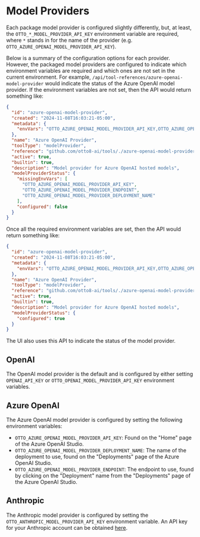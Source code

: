 # Model Providers

Each package model provider is configured slightly differently, but, at least, the `OTTO_*_MODEL_PROVIDER_API_KEY` environment variable are required, where `*` stands in for the name of the provider (e.g. `OTTO_AZURE_OPENAI_MODEL_PROVIDER_API_KEY`).

Below is a summary of the configuration options for each provider. However, the packaged model providers are configured to indicate which environment variables are required and which ones are not set in the current environment. For example, `/api/tool-references/azure-openai-model-provider` would indicate the status of the Azure OpenAI model provider. If the environment variables are not set, then the API would return something like:

```json
{
  "id": "azure-openai-model-provider",
  "created": "2024-11-08T16:03:21-05:00",
  "metadata": {
    "envVars": "OTTO_AZURE_OPENAI_MODEL_PROVIDER_API_KEY,OTTO_AZURE_OPENAI_MODEL_PROVIDER_ENDPOINT,OTTO_AZURE_OPENAI_MODEL_PROVIDER_DEPLOYMENT_NAME"
  },
  "name": "Azure OpenAI Provider",
  "toolType": "modelProvider",
  "reference": "github.com/otto8-ai/tools/./azure-openai-model-provider",
  "active": true,
  "builtin": true,
  "description": "Model provider for Azure OpenAI hosted models",
  "modelProviderStatus": {
    "missingEnvVars": [
      "OTTO_AZURE_OPENAI_MODEL_PROVIDER_API_KEY",
      "OTTO_AZURE_OPENAI_MODEL_PROVIDER_ENDPOINT",
      "OTTO_AZURE_OPENAI_MODEL_PROVIDER_DEPLOYMENT_NAME"
    ],  
    "configured": false
  }
}

```

Once all the required environment variables are set, then the API would return something like:

```json
{
  "id": "azure-openai-model-provider",
  "created": "2024-11-08T16:03:21-05:00",
  "metadata": {
    "envVars": "OTTO_AZURE_OPENAI_MODEL_PROVIDER_API_KEY,OTTO_AZURE_OPENAI_MODEL_PROVIDER_ENDPOINT,OTTO_AZURE_OPENAI_MODEL_PROVIDER_DEPLOYMENT_NAME"
  },
  "name": "Azure OpenAI Provider",
  "toolType": "modelProvider",
  "reference": "github.com/otto8-ai/tools/./azure-openai-model-provider",
  "active": true,
  "builtin": true,
  "description": "Model provider for Azure OpenAI hosted models",
  "modelProviderStatus": {
    "configured": true
  }
}
```

The UI also uses this API to indicate the status of the model provider.

## OpenAI

The OpenAI model provider is the default and is configured by either setting `OPENAI_API_KEY` or `OTTO_OPENAI_MODEL_PROVIDER_API_KEY` environment variables.

## Azure OpenAI

The Azure OpenAI model provider is configured by setting the following environment variables:
- `OTTO_AZURE_OPENAI_MODEL_PROVIDER_API_KEY`: Found on the "Home" page of the Azure OpenAI Studio.
- `OTTO_AZURE_OPENAI_MODEL_PROVIDER_DEPLOYMENT_NAME`: The name of the deployment to use, found on the "Deployments" page of the Azure OpenAI Studio.
- `OTTO_AZURE_OPENAI_MODEL_PROVIDER_ENDPOINT`:  The endpoint to use, found by clicking on the "Deployment" name from the "Deployments" page of the Azure OpenAI Studio.

## Anthropic

The Anthropic model provider is configured by setting the `OTTO_ANTHROPIC_MODEL_PROVIDER_API_KEY` environment variable. An API key for your Anthropic account can be obtained [here](https://console.anthropic.com/settings/keys).
